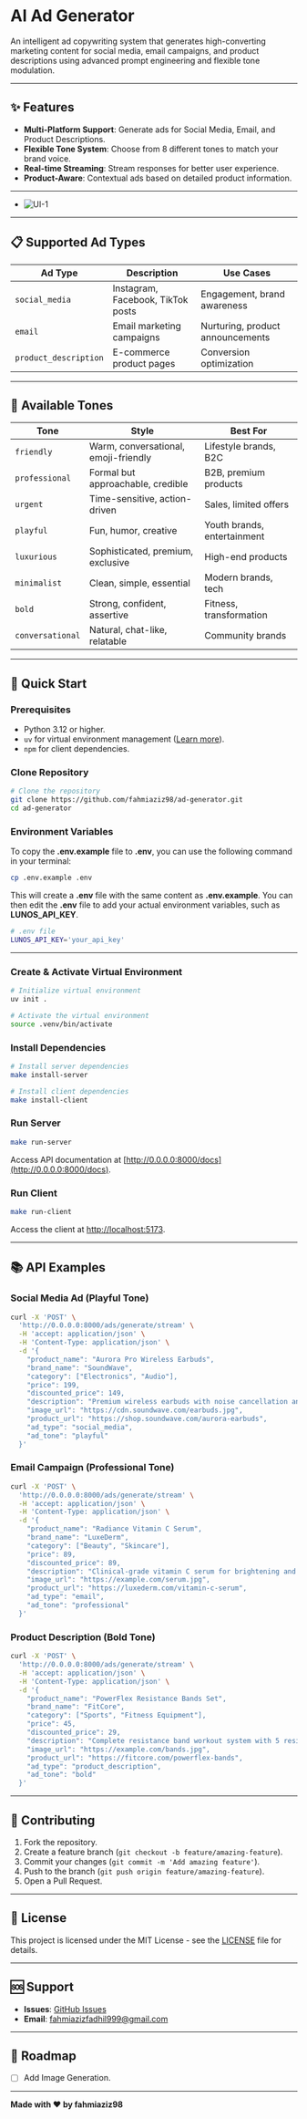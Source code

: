 # AI Ad Generator

An intelligent ad copywriting system that generates high-converting marketing content for social media, email campaigns, and product descriptions using advanced prompt engineering and flexible tone modulation.

---

## ✨ Features

- **Multi-Platform Support**: Generate ads for Social Media, Email, and Product Descriptions.
- **Flexible Tone System**: Choose from 8 different tones to match your brand voice.
- **Real-time Streaming**: Stream responses for better user experience.
- **Product-Aware**: Contextual ads based on detailed product information.

----
- ![UI-1](assets/image01.png) 


---

## 📋 Supported Ad Types

| Ad Type              | Description                     | Use Cases                  |
|----------------------|---------------------------------|---------------------------|
| `social_media`       | Instagram, Facebook, TikTok posts | Engagement, brand awareness |
| `email`              | Email marketing campaigns       | Nurturing, product announcements |
| `product_description`| E-commerce product pages        | Conversion optimization    |

---

## 🎨 Available Tones

| Tone          | Style                          | Best For                     |
|---------------|-------------------------------|------------------------------|
| `friendly`    | Warm, conversational, emoji-friendly | Lifestyle brands, B2C       |
| `professional`| Formal but approachable, credible | B2B, premium products        |
| `urgent`      | Time-sensitive, action-driven | Sales, limited offers        |
| `playful`     | Fun, humor, creative          | Youth brands, entertainment  |
| `luxurious`   | Sophisticated, premium, exclusive | High-end products           |
| `minimalist`  | Clean, simple, essential      | Modern brands, tech          |
| `bold`        | Strong, confident, assertive  | Fitness, transformation      |
| `conversational`| Natural, chat-like, relatable | Community brands             |

---

## 🚀 Quick Start

### Prerequisites

- Python 3.12 or higher.
- `uv` for virtual environment management ([Learn more](https://www.datacamp.com/tutorial/python-uv)).
- `npm` for client dependencies.

### Clone Repository

```bash
# Clone the repository
git clone https://github.com/fahmiaziz98/ad-generator.git
cd ad-generator
```


### Environment Variables
To copy the **.env.example** file to **.env**, you can use the following command in your terminal:
```bash
cp .env.example .env
```
This will create a **.env** file with the same content as **.env.example**. You can then edit the **.env** file to add your actual environment variables, such as **LUNOS_API_KEY**.
```bash
# .env file
LUNOS_API_KEY='your_api_key'
```

---

### Create & Activate Virtual Environment

```bash
# Initialize virtual environment
uv init .

# Activate the virtual environment
source .venv/bin/activate
```

### Install Dependencies

```bash
# Install server dependencies
make install-server

# Install client dependencies
make install-client
```

### Run Server

```bash
make run-server
```

Access API documentation at [http://0.0.0.0:8000/docs](http://0.0.0.0:8000/docs).

### Run Client

```bash
make run-client
```

Access the client at [http://localhost:5173](http://localhost:5173).

---

## 📚 API Examples

### Social Media Ad (Playful Tone)

```bash
curl -X 'POST' \
  'http://0.0.0.0:8000/ads/generate/stream' \
  -H 'accept: application/json' \
  -H 'Content-Type: application/json' \
  -d '{
    "product_name": "Aurora Pro Wireless Earbuds",
    "brand_name": "SoundWave",
    "category": ["Electronics", "Audio"],
    "price": 199,
    "discounted_price": 149,
    "description": "Premium wireless earbuds with noise cancellation and 24-hour battery life",
    "image_url": "https://cdn.soundwave.com/earbuds.jpg",
    "product_url": "https://shop.soundwave.com/aurora-earbuds",
    "ad_type": "social_media",
    "ad_tone": "playful"
  }'
```

### Email Campaign (Professional Tone)

```bash
curl -X 'POST' \
  'http://0.0.0.0:8000/ads/generate/stream' \
  -H 'accept: application/json' \
  -H 'Content-Type: application/json' \
  -d '{
    "product_name": "Radiance Vitamin C Serum",
    "brand_name": "LuxeDerm",
    "category": ["Beauty", "Skincare"],
    "price": 89,
    "discounted_price": 89,
    "description": "Clinical-grade vitamin C serum for brightening and anti-aging",
    "image_url": "https://example.com/serum.jpg",
    "product_url": "https://luxederm.com/vitamin-c-serum",
    "ad_type": "email",
    "ad_tone": "professional"
  }'
```

### Product Description (Bold Tone)

```bash
curl -X 'POST' \
  'http://0.0.0.0:8000/ads/generate/stream' \
  -H 'accept: application/json' \
  -H 'Content-Type: application/json' \
  -d '{
    "product_name": "PowerFlex Resistance Bands Set",
    "brand_name": "FitCore",
    "category": ["Sports", "Fitness Equipment"],
    "price": 45,
    "discounted_price": 29,
    "description": "Complete resistance band workout system with 5 resistance levels",
    "image_url": "https://example.com/bands.jpg",
    "product_url": "https://fitcore.com/powerflex-bands",
    "ad_type": "product_description",
    "ad_tone": "bold"
  }'
```

---

## 🤝 Contributing

1. Fork the repository.
2. Create a feature branch (`git checkout -b feature/amazing-feature`).
3. Commit your changes (`git commit -m 'Add amazing feature'`).
4. Push to the branch (`git push origin feature/amazing-feature`).
5. Open a Pull Request.

---

## 📄 License

This project is licensed under the MIT License - see the [LICENSE](LICENSE) file for details.

---

## 🆘 Support

- **Issues**: [GitHub Issues](https://github.com/fahmiaziz98/ad-generator/issues)
- **Email**: [fahmiazizfadhil999@gmail.com](mailto:fahmiazizfadhil999@gmail.com)

---

## 🚀 Roadmap

- [ ] Add Image Generation.

---

**Made with ❤️ by fahmiaziz98**